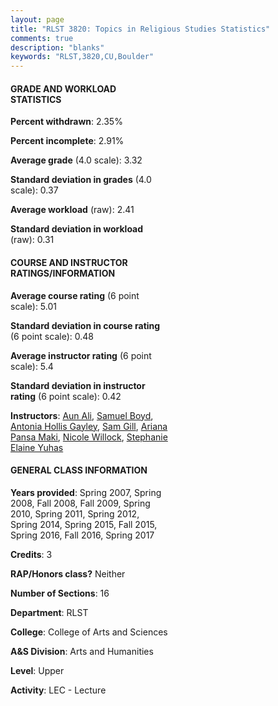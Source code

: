 ```yaml
---
layout: page
title: "RLST 3820: Topics in Religious Studies Statistics"
comments: true
description: "blanks"
keywords: "RLST,3820,CU,Boulder"
---
```

<head>
<script src="https://ajax.googleapis.com/ajax/libs/jquery/2.1.3/jquery.min.js"></script>
<script src="https://dl.dropboxusercontent.com/s/pc42nxpaw1ea4o9/highcharts.js?dl=0"></script>
<!-- <script src="../assets/js/highcharts.js"></script> -->
<style type="text/css">@font-face {
	font-family: "Bebas Neue";
	src: url(https://www.filehosting.org/file/details/544349/BebasNeue Regular.otf) format("opentype");
	}
	h1.Bebas { 
		font-family: "Bebas Neue", Verdana, Tahoma;
	}
</style>
</head>
<body>
	<div id="container" style="float: right; width: 45%; height: 88%; margin-left: 2.5%; margin-right: 2.5%;"></div>
	<script language="JavaScript">
		$(document).ready(function() {
		var chart = {type: 'column'};
		var title = {text: 'Grade Distribution'};
		var xAxis = {categories: ['A','B','C','D','F'],crosshair: true};
		var yAxis = {min: 0,title: {text: 'Percentage'}};
		var tooltip = {headerFormat: '<center><b><span style="font-size:20px">{point.key}</span></b></center>',
		               pointFormat: '<td style="padding:0"><b>{point.y:.1f}%</b></td>',
		               footerFormat: '</table>',shared: true,useHTML: true};
		var plotOptions = {column: {pointPadding: 0.0,borderWidth: 0}};  
		var credits = {enabled: false};var series= [{name: 'Percent',data: [48.02,41.71,6.83,3.29,0.16,]}];
		var json = {};
		json.chart = chart;
		json.title = title;
		json.tooltip = tooltip;
		json.xAxis = xAxis;
		json.yAxis = yAxis;  
		json.series = series;
		json.plotOptions = plotOptions;  
		json.credits = credits;
		$('#container').highcharts(json);
	});
	</script>
</body>
			   
#### GRADE AND WORKLOAD STATISTICS

**Percent withdrawn**: 2.35%

**Percent incomplete**: 2.91%

**Average grade** (4.0 scale): 3.32

**Standard deviation in grades** (4.0 scale): 0.37

**Average workload** (raw): 2.41

**Standard deviation in workload** (raw): 0.31

#### COURSE AND INSTRUCTOR RATINGS/INFORMATION

**Average course rating** (6 point scale): 5.01

**Standard deviation in course rating** (6 point scale): 0.48

**Average instructor rating** (6 point scale): 5.4

**Standard deviation in instructor rating** (6 point scale): 0.42

**Instructors**: <a href='../../instructors/Aun_Ali'>Aun Ali</a>, <a href='../../instructors/Samuel_Boyd'>Samuel Boyd</a>, <a href='../../instructors/Antonia_Hollis_Gayley'>Antonia Hollis Gayley</a>, <a href='../../instructors/Sam_Gill'>Sam Gill</a>, <a href='../../instructors/Ariana_Pansa_Maki'>Ariana Pansa Maki</a>, <a href='../../instructors/Nicole_Willock'>Nicole Willock</a>, <a href='../../instructors/Stephanie_Elaine_Yuhas'>Stephanie Elaine Yuhas</a>

#### GENERAL CLASS INFORMATION

**Years provided**: Spring 2007, Spring 2008, Fall 2008, Fall 2009, Spring 2010, Spring 2011, Spring 2012, Spring 2014, Spring 2015, Fall 2015, Spring 2016, Fall 2016, Spring 2017

**Credits**: 3

**RAP/Honors class?** Neither

**Number of Sections**: 16

**Department**: RLST

**College**: College of Arts and Sciences

**A&S Division**: Arts and Humanities

**Level**: Upper

**Activity**: LEC - Lecture
